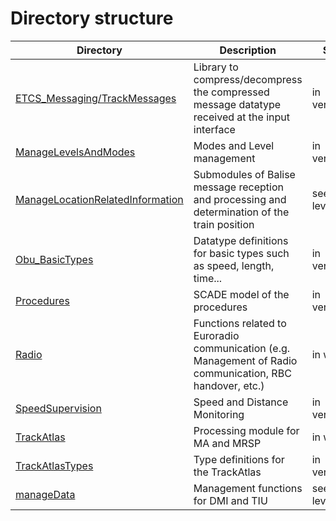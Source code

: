 # Directory structure

Directory | Description | Status
----------|-------------|-------
[ETCS_Messaging/TrackMessages](https://github.com/openETCS/modeling/tree/master/model/Scade/System/ObuFunctions/ETCS_Messaging/TrackMessages) | Library to compress/decompress the compressed message datatype received at the input interface | in verification
[ManageLevelsAndModes](https://github.com/openETCS/modeling/tree/master/model/Scade/System/ObuFunctions/ManageLevelsAndModes) | Modes and Level management| in verification
[ManageLocationRelatedInformation](https://github.com/openETCS/modeling/tree/master/model/Scade/System/ObuFunctions/ManageLocationRelatedInformation) | Submodules of Balise message reception and processing and determination of the train position| see next level
[Obu_BasicTypes](https://github.com/openETCS/modeling/tree/master/model/Scade/System/ObuFunctions/Obu_BasicTypes) | Datatype definitions for basic types such as speed, length, time...| in verification
[Procedures](https://github.com/openETCS/modeling/tree/master/model/Scade/System/ObuFunctions/Procedures) | SCADE model of the procedures | in verification
[Radio](https://github.com/openETCS/modeling/tree/master/model/Scade/System/ObuFunctions/Radio) | Functions related to Euroradio communication (e.g. Management of Radio communication, RBC handover, etc.)| in work
[SpeedSupervision](https://github.com/openETCS/modeling/tree/master/model/Scade/System/ObuFunctions/SpeedSupervison) | Speed and Distance Monitoring | in verification
[TrackAtlas](https://github.com/openETCS/modeling/tree/master/model/Scade/System/ObuFunctions/TrackAtlas) | Processing module for MA and MRSP | in work
[TrackAtlasTypes](https://github.com/openETCS/modeling/tree/master/model/Scade/System/ObuFunctions/TrackAtlasTypes) | Type definitions for the TrackAtlas | in verification
[manageData](https://github.com/openETCS/modeling/tree/master/model/Scade/System/ObuFunctions/manageData) | Management functions for DMI and TIU | see next level

